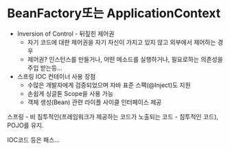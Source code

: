 # BeanFactory또는 ApplicationContext
* Inversion of Control - 뒤짚힌 제어권
  * 자기 코드에 대한 제어권을 자기 자신이 가지고 있지 않고 외부에서 제어하는 경우
  * 제어권? 인스턴스를 만들거나, 어떤 메소드를 실행하거나, 필요로하는 의존성을 주입 받는등...
* 스프링 IOC 컨테이너 사용 장점
  * 수많은 개발자에게 검증되었으며 자바 표준 스팩(@Inject)도 지원
  * 손쉽게 싱글톤 Scope을 사용 가능
  * 객체 생성(Bean) 관련 라이플 사이클 인터페이스 제공

스프링 - 비 침투적인(프레임워크가 제공하는 코드가 노출되는 코드 - 침투적인 코드), POJO를 유지.  

IOC코드 등은 패스...  
